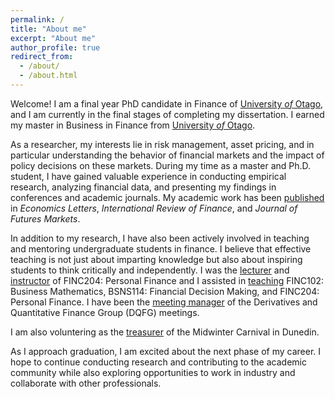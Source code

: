 ```yaml
---
permalink: /
title: "About me"
excerpt: "About me"
author_profile: true
redirect_from: 
  - /about/
  - /about.html
---
```


Welcome! I am a final year PhD candidate in Finance of [University *of* Otago](https://www.otago.ac.nz/), and I am currently in the final stages of completing my dissertation. I earned my master in Business in Finance from [University *of* Otago](https://www.otago.ac.nz/).  

As a researcher, my interests lie in risk management, asset pricing, and in particular understanding the behavior of financial markets and the impact of policy decisions on these markets. During my time as a master and Ph.D. student, I have gained valuable experience in conducting empirical research, analyzing financial data, and presenting my findings in conferences and academic journals. My academic work has been [published](research) in *Economics Letters*, *International Review of Finance*, and *Journal of Futures Markets*. 

In addition to my research, I have also been actively involved in teaching and mentoring undergraduate students in finance. I believe that effective teaching is not just about imparting knowledge but also about inspiring students to think critically and independently. I was the [lecturer](teaching) and [instructor](teaching) of FINC204: Personal Finance and I assisted in [teaching](teaching) FINC102: Business Mathematics, BSNS114: Financial Decision Making, and FINC204: Personal Finance. I have been the [meeting manager](service) of the Derivatives and Quantitative Finance Group (DQFG) meetings. 

I am also voluntering as the [treasurer](service) of the Midwinter Carnival in Dunedin. 

As I approach graduation, I am excited about the next phase of my career. I hope to continue conducting research and contributing to the academic community while also exploring opportunities to work in industry and collaborate with other professionals.
